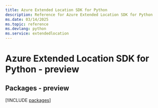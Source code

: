 ```yaml
---
title: Azure Extended Location SDK for Python
description: Reference for Azure Extended Location SDK for Python
ms.date: 03/14/2025
ms.topic: reference
ms.devlang: python
ms.service: extendedlocation
---
```

# Azure Extended Location SDK for Python - preview
## Packages - preview
[!INCLUDE [packages](extended-location-index.md)]